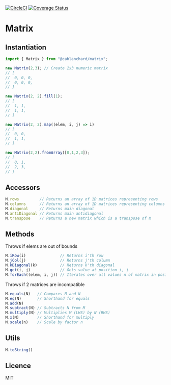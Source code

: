 [![CircleCI](https://circleci.com/gh/cblanc/matrix.svg?style=svg)](https://circleci.com/gh/cblanc/matrix) [![Coverage Status](https://coveralls.io/repos/github/cblanc/matrix/badge.svg?branch=master)](https://coveralls.io/github/cblanc/matrix?branch=master)

# Matrix

## Instantiation

```javascript
import { Matrix } from "@cablanchard/matrix";

new Matrix(2,3); // Create 2x3 numeric matrix
// [
//  0, 0, 0,
//  0, 0, 0,
// ]

new Matrix(2, 2).fill(1);
// [
//  1, 1,
//  1, 1,
// ]

new Matrix(2, 2).map((elem, i, j) => i)
// [
//  0, 0,
//  1, 1,
// ]

new Matrix(2,2).fromArray([0,1,2,3]);
// [
//  0, 1,
//  2, 3,
// ]
```

## Accessors

```javascript
M.rows         // Returns an array of 1D matrices representing rows
M.columns      // Returns an array of 1D matrices representing columns
M.diagonal     // Returns main diagonal
M.antiDiagonal // Returns main antidiagonal
M.transpose    // Returns a new matrix which is a transpose of m
```

## Methods

Throws if elems are out of bounds

```javascript
M.iRow(i)               // Returns i'th row
M.jCol(j)               // Returns j'th column
M.kDiagonal(k)          // Returns k'th diagonal
M.get(i, j)             // Gets value at position i, j
M.forEach((elem, i, j)) // Iterates over all values n of matrix in positions i, j
```

Throws if 2 matrices are incompatible

```javascript
M.equals(N)   // Compares M and N
M.eq(N)       // Shorthand for equals
M.add(N)
M.subtract(N) // Subtracts N from M
M.multiply(N) // Multiplies M (LHS) by N (RHS)
M.x(N)        // Shorthand for multiply
M.scale(n)    // Scale by factor n
```

## Utils

```javascript
M.toString()
```

## Licence

MIT
